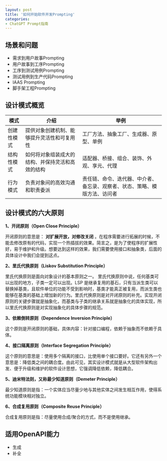 ```yaml
---
layout: post
title: '如何开始软件开发Prompting'
categories:
- ChatGPT Prompt指南
---
```

## 场景和问题

* 需求到用户故事Prompting
* 用户故事到工序Prompting
* 工序到测试用例Prompting
* 测试用例到生产代码Prompting
* IAAS Prompting
* 脚手架工程Prompting


## 设计模式概览

| 模式       | 介绍                                             | 举例                                                                       |
| ---------- | ------------------------------------------------ | -------------------------------------------------------------------------- |
| 创建性模式 | 提供对象创建机制、能够提升灵活性和可复用性       | 工厂方法、抽象工厂、生成器、原型、单例                                     |
| 结构性模式 | 如何将对象组装成大的结构、并保持灵活和高效的结构 | 适配器、桥接、组合、装饰、外观、享元、代理                                 |
| 行为模式   | 负责对象间的高效沟通和职责委派                   | 责任链、命令、迭代器、中介者、备忘录、观察者、状态、策略、模版方法、访问者 |



## 设计模式的六大原则

**1、开闭原则（Open Close Principle）**

开闭原则的意思是： **对扩展开放，对修改关闭** 。在程序需要进行拓展的时候，不能去修改原有的代码，实现一个热插拔的效果。简言之，是为了使程序的扩展性好，易于维护和升级。想要达到这样的效果，我们需要使用接口和抽象类，后面的具体设计中我们会提到这点。

**2、里氏代换原则（Liskov Substitution Principle）**

里氏代换原则是面向对象设计的基本原则之一。 里氏代换原则中说，任何基类可以出现的地方，子类一定可以出现。LSP 是继承复用的基石，只有当派生类可以替换掉基类，且软件单位的功能不受到影响时，基类才能真正被复用，而派生类也能够在基类的基础上增加新的行为。里氏代换原则是对开闭原则的补充。实现开闭原则的关键步骤就是抽象化，而基类与子类的继承关系就是抽象化的具体实现，所以里氏代换原则是对实现抽象化的具体步骤的规范。

**3、依赖倒转原则（Dependence Inversion Principle）**

这个原则是开闭原则的基础，具体内容：针对接口编程，依赖于抽象而不依赖于具体。

**4、接口隔离原则（Interface Segregation Principle）**

这个原则的意思是：使用多个隔离的接口，比使用单个接口要好。它还有另外一个意思是：降低类之间的耦合度。由此可见，其实设计模式就是从大型软件架构出发、便于升级和维护的软件设计思想，它强调降低依赖，降低耦合。

**5、迪米特法则，又称最少知道原则（Demeter Principle）**

最少知道原则是指：一个实体应当尽量少地与其他实体之间发生相互作用，使得系统功能模块相对独立。

**6、合成复用原则（Composite Reuse Principle）**

合成复用原则是指：尽量使用合成/聚合的方式，而不是使用继承。


## 适用OpenAPI能力

* 生成
* 补全
